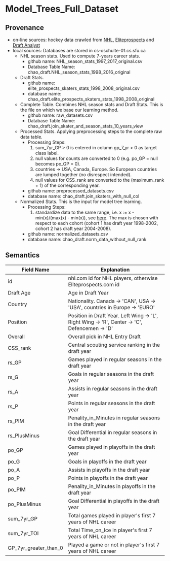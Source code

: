 # Model_Trees_Full_Dataset

## Provenance

+ on-line sources: hockey data crawled from [NHL](https://www.nhl.com/), [Eliteprospects](http://www.eliteprospects.com/) and [Draft Analyst](https://www.thedraftanalyst.com/)
+ local sources: Databases are stored in cs-oschulte-01.cs.sfu.ca
   + NHL season stats. Used to compute 7-years career stats.
     + github name: NHL_season_stats_1997_2017_original.csv
     + Database Table Name: chao_draft.NHL_season_stats_1998_2016_original
   + Draft Stats.
     + github name: elite_prospects_skaters_stats_1998_2008_original.csv
     + database name: chao_draft.elite_prospects_skaters_stats_1998_2008_original
   + Complete Table. Combines NHL season stats and Draft Stats. This is the file on which we base our learning method. 
     + github name: raw_datasets.csv
     + Database Table Name: chao_draft.join_skater_and_season_stats_10_years_view
   + Processed Stats. Applying preprocessing steps to the complete raw data table.
     + Processing Steps: 
        1. sum_7yr_GP > 0 is entered in column gp_7_yr > 0 as target class label.
        2. null values for counts are converted to 0 (e.g. po_GP = null becomes po_GP = 0).
        3. countries -> USA, Canada, Europe. So European countries are lumped together (no disrespect intended).
        4. null values for CSS_rank are converted to the (maximum_rank + 1) of the corresponding year.
     + github name: preprocessed_datasets.csv
     + database name: chao_draft.join_skaters_with_null_col
   + Normalized Stats. This is the input for model tree learning.
     + Processing Steps:
        1. standardize data to the same range, i.e. x := x - min(x)/(max(x) - min(x)), see [here](https://stats.stackexchange.com/questions/70801/how-to-normalize-data-to-0-1-range#70807). The max is chosen with respect to each cohort (cohort 1 has draft year 1998-2002, cohort 2 has draft year 2004-2008).
     + github name: normalized_datasets.csv
     + database name: chao_draft.norm_data_without_null_rank
  
## Semantics

Field Name| Explanation|
----------|------------|
id        | nhl.com id for NHL players, otherwise Eliteprospects.com id|
Draft Age | Age in Draft Year|
Country   | Nationality. Canada -> 'CAN', USA -> 'USA', countries in Europe -> 'EURO'|
Position  | Position in Draft Year. Left Wing -> 'L', Right Wing -> 'R', Center -> 'C', Defencemen -> 'D'| 
Overall   | Overall pick in NHL Entry Draft|
CSS_rank  | Central scouting service ranking in the draft year|
rs_GP     | Games played in regular seasons in the draft year|
rs_G      | Goals in regular seasons in the draft year|
rs_A      | Assists in regular seasons in the draft year|
rs_P      | Points in regular seasons in the draft year|
rs_PIM    | Penality_in_Minutes in regular seasons in the draft year|
rs_PlusMinus| Goal Differential in regular seasons in the draft year|
po_GP     | Games played in playoffs in the draft year|
po_G      | Goals in playoffs in the draft year|
po_A      | Assists in playoffs in the draft year|
po_P      | Points in playoffs in the draft year|
po_PIM    | Penality_in_Minutes in playoffs in the draft year|
po_PlusMinus|  Goal Differential in playoffs in the draft year|
sum_7yr_GP| Total games played in player's first 7 years of NHL career|
sum_7yr_TOI| Total Time_on_Ice in player's first 7 years of NHL career|
GP_7yr_greater_than_0| Played a game or not in player's first 7 years of NHL career|

